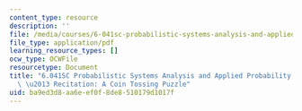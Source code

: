 ```yaml
---
content_type: resource
description: ''
file: /media/courses/6-041sc-probabilistic-systems-analysis-and-applied-probability-fall-2013/ba9ed3d8aa6eef0f8de8510179d1017f_MIT6_041SCF13_Ch1_Coin_Toss_Puzzle_300k.pdf
file_type: application/pdf
learning_resource_types: []
ocw_type: OCWFile
resourcetype: Document
title: "6.041SC Probabilistic Systems Analysis and Applied Probability, Fall 2013Transcript\
  \ \u2013 Recitation: A Coin Tossing Puzzle"
uid: ba9ed3d8-aa6e-ef0f-8de8-510179d1017f
---
```

